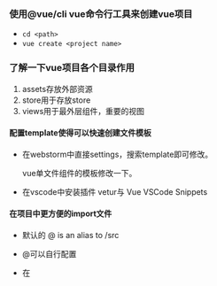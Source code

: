 ### 使用@vue/cli vue命令行工具来创建vue项目
* `cd <path>`
* `vue create <project name>`

### 了解一下vue项目各个目录作用
1. assets存放外部资源
2. store用于存放store
3. views用于最外层组件，重要的视图

#### 配置template使得可以快速创建文件模板
* 在webstorm中直接settings，搜索template即可修改。

  vue单文件组件的模板修改一下。
* 在vscode中安装插件 vetur与
Vue VSCode Snippets
  
#### 在项目中更方便的import文件
* 默认的 @ is an alias to /src
* @可以自行配置
* 在<style>中引入css 则使用@import 

  语法变为 '~@/xxx/xxx.css'
* vue/cli 创建的项目已经帮我们内置好了@的位置，但我们需要设置webpack的配置文件

  settings--> webpack--> 找到文件node_modules/@vue/cli-service/webpack.config.js

# Tips
* git reset --hard HEAD
  
  将代码恢复至初始git init状态 

#### 1. 使用Vue-router初步实现底部导航栏

#### 2. 将导航栏做成全局组件Nav.vue 
* 全局引入即在index.ts界面上，创建一个全局组件Vue.Component.  即可在全局使用
* 还可以在/components 中创建单文件组件，然后加以引用

#### 3. 使用Vue-router 创建一个404页面
* 路由是按路由表routes顺序去匹配的，所以在最后添加*即可
* 在views中添加NotFound组件

-------------------------------
# 注意Vue组件中 scoped的使用
* Vue会自动给scoped中的选择器，加上属性选择器
* 每个组件中便可以使用相同的className而不会冲突
-------------------------------

#### 4. 给底部导航添加样式
1. fixed定位
* ！！**手机上尽量不要使用fixed定位**
* 所以直接略过

2. flex布局
* 尽量减少复制重复
* 解决css重复的问题

  创建component/Layout组件来减少重复

  Vue提供了相应的插槽功能--> 文档


--------------------------------
# 必添加css
```css
* {
  margin: 0;
  padding: 0;
  box-sizing: border-box;
}
```
---------------------------------

#### 5. 添加icon svg 
* 使用iconfont
* 创建assets/icons 文件夹
* import svg 默认得到的是一个路径，这并不是需要的，因此需要下载一个插件 svg-sprite-loader

  并且另外要配置webpack，在Vue项目中，即为配置Vue.config.js
  参考 vue.config.js
  * chainWebpack
  
    config 是Vue将webpack封装并暴露的接口
  
* svg-sprite-loader 作用：
  
  将svg的xml文件转换成一个symbol标签，并将其放入创建的svg标签里，可以配合Vue的use标签进行使用。
  
  最后将封装好的svg标签放入body
* 例子；Money.vue等组件

--------------------------------
# ts 提示cannot find svg modules
* 在ts配置文件 shims-vue.d.ts 中配置即可
---------------------------------

--------------------------------
# eslint 报错设置
* /* eslint @typescript-eslint/no-var-requires: "off" */
* 强硬做法 /* eslint disabled */
  
  可以关掉eslint检测
---------------------------------

#### 改进svg的使用，使其组件化，方便引用
* 在Vue组件中import svg有一个小bug，即如果import后不调用它，那么引用的svg就不会被加载到页面的body中

  实质上，svg-sprite-loader 将svg文件加载为symbol标签并放入svg标签里，最后我们通过Vue提供的use标签选择svg标签中的symbol标签，然后在页面呈现svg图像。
  
* 使用组件化引用，解决这个问题

